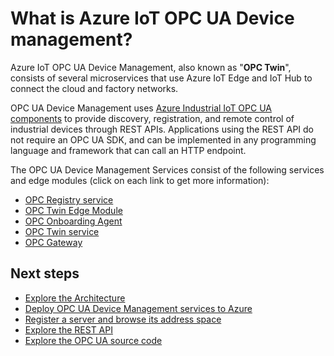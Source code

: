 # What is Azure IoT OPC UA Device management?

Azure IoT OPC UA Device Management, also known as "**OPC Twin**", consists of several microservices that use Azure IoT Edge and IoT Hub to connect the cloud and factory networks. 

OPC UA Device Management uses [Azure Industrial IoT OPC UA components](https://github.com/Azure/azure-iiot-opc-ua) to provide discovery, registration, and remote control of industrial devices through REST APIs.  Applications using the REST API do not require an OPC UA SDK, and can be implemented in any programming language and framework that can call an HTTP endpoint. 

The OPC UA Device Management Services consist of the following services and edge modules (click on each link to get more information):

- [OPC Registry service](registry.md)
- [OPC Twin Edge Module](module.md)
- [OPC Onboarding Agent](onboarding.md)
- [OPC Twin service](twin.md)
- [OPC Gateway](gateway.md)

## Next steps

- [Explore the Architecture](architecture.md)
- [Deploy OPC UA Device Management services to Azure](../howto-deploy-services.md)
- [Register a server and browse its address space](howto-use-cli.md) 
- [Explore the REST API](../api/readme.md)
- [Explore the OPC UA source code](https://github.com/Azure/azure-iiot-opc-ua)